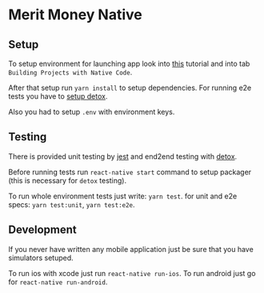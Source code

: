 # Merit Money Native

## Setup

To setup environment for launching app look into [this](https://facebook.github.io/react-native/docs/getting-started.html) tutorial and into tab `Building Projects with Native Code`.

After that setup run `yarn install` to setup dependencies.
For running e2e tests you have to [setup detox](https://github.com/wix/detox/blob/master/docs/Introduction.GettingStarted.md).

Also you had to setup `.env` with environment keys.

## Testing

There is provided unit testing by [jest](http://facebook.github.io/jest/docs/en/getting-started.html) and end2end testing with [detox](https://github.com/wix/detox/blob/master/docs/README.md).

Before running tests run `react-native start` command to setup packager (this is necessary for `detox` testing).

To run whole environment tests just write: `yarn test`.
for unit and e2e specs: `yarn test:unit`, `yarn test:e2e`.

## Development
If you never have written any mobile application just be sure that you have simulators setuped.

To run ios with xcode just run `react-native run-ios`.
To run android just go for `react-native run-android`.
